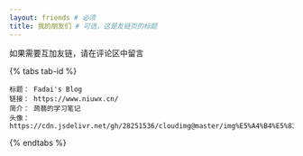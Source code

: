 ```yaml
---
layout: friends # 必须
title: 我的朋友们 # 可选，这是友链页的标题
---
```


如果需要互加友链，请在评论区中留言

<!-- more -->

{% tabs tab-id %}

<!-- tab 添加我的友链 -->

```
标题： Fadai's Blog  
链接： https://www.niuwx.cn/
简介： 蒟蒻的学习笔记 
头像： https://cdn.jsdelivr.net/gh/28251536/cloudimg@master/img%E5%A4%B4%E5%83%8F.png 
```

<!-- endtab -->

{% endtabs %}

